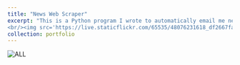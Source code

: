 ```yaml
---
title: "News Web Scraper"
excerpt: "This is a Python program I wrote to automatically email me news I'm interested in every day using the BeautifulSoup library.
<br/><img src='https://live.staticflickr.com/65535/48076231618_df2667facf_b.jpg'>"
collection: portfolio
---
```

![ALL](https://live.staticflickr.com/65535/48076407782_be7207f63e_o.png)
